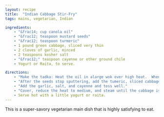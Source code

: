 ```yaml
---
layout: recipe
title:  "Indian Cabbage Stir-Fry"
tags: mains, vegetarian, Indian

ingredients:
    - "&frac14; cup canola oil"
    - "&frac12; teaspoon mustard seeds"
    - "&frac12; teaspoon turmeric"
    - 1 pound green cabbage, sliced very thin
    - 2 cloves of garlic, minced
    - 2 teaspoons kosher salt
    - "&frac12;" teaspoon cayenne or other ground chile
    - Yogurt or Raita, to serve.

directions:
    - "Make the tadka: Heat the oil in alarge wok over high heat.  When the oil begins to smoke, add the mustard seeds, covering the wok with a lid or spatter screen."
    - "After the seeds stop sputtering, add the tumeric, sliced cabbage and sautee for a bit."
    - "Add the garlic, salt, and cayenne and toss well."
    - "Cover, reduce the heat to medium, and steam until the cabbage is crisp-tender, about 5 minutes."
    - Serve hot with a little yogurt or raita.
---
```

This is a super-savory vegetarian main dish that is highly satisfying to eat.
